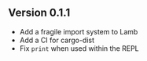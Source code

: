 ## Version 0.1.1

* Add a fragile import system to Lamb
* Add a CI for cargo-dist
* Fix `print` when used within the REPL
